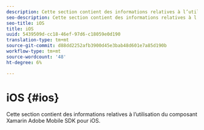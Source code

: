 ```yaml
---
description: Cette section contient des informations relatives à l’utilisation du composant Xamarin Adobe Mobile SDK pour iOS.
seo-description: Cette section contient des informations relatives à l’utilisation du composant Xamarin Adobe Mobile SDK pour iOS.
seo-title: iOS
title: iOS
uuid: 5439509d-cc18-46ef-97d6-c18059e0d190
translation-type: tm+mt
source-git-commit: d88dd2252afb3900d45e3bab48d601e7a85d190b
workflow-type: tm+mt
source-wordcount: '48'
ht-degree: 6%

---
```



# iOS {#ios}

Cette section contient des informations relatives à l’utilisation du composant Xamarin Adobe Mobile SDK pour iOS.

